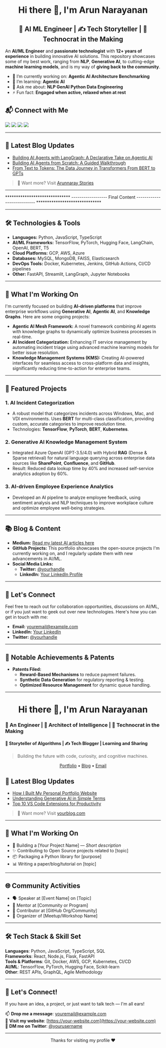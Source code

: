 
<h1 align="center">Hi there 👋, I'm Arun Narayanan </h1>
<h2 align="center"> 🧠 AI ML Engineer | ✍️ Tech Storyteller | 🚀 Technocrat in the Making </h2>

An **AI/ML Engineer** and **passionate technologist** with **12+ years of experience** in building innovative AI solutions. This repository showcases some of my best work, ranging from **NLP**, **Generative AI**, to cutting-edge **machine learning models**, and is my way of **giving back to the community**.

- 🔭 I’m currently working on: **Agentic AI Architecture Benchmarking** 
- 🌱 I’m learning: **Agentic AI**   
- 💬 Ask me about: **NLP GenAI Python Data Engineering** 
- ⚡ Fun fact: **Engaged when active, relaxed when at rest**

## 📬 Connect with Me

<p>
  <a href="[https://linkedin.com/in/yourusername](https://www.linkedin.com/in/arunnaray/)" target="_blank"><img src="https://img.shields.io/badge/LinkedIn-Connect-blue?logo=linkedin" /></a>
  <a href="https://twitter.com/arunnaray" target="_blank"><img src="https://img.shields.io/badge/Twitter-Follow-blue?logo=twitter" /></a>
  <a href="[https://medium.com/yourusername](https://medium.com/@arunnaray)" target="_blank"><img src="https://img.shields.io/badge/Medium-Blog-black?logo=medium" /></a>
  <a href="mailto:mail.arunnaray@gmail.com"><img src="https://img.shields.io/badge/Email-Contact-red?logo=gmail" /></a>
</p>

---

## 📝 Latest Blog Updates

<!-- BLOG-POST-LIST:START -->
- [Building AI Agents with LangGraph: A Declarative Take on Agentic AI](https://yourblog.com/post2](https://medium.com/@arunnaray/building-ai-agents-with-langgraph-a-declarative-take-on-agentic-ai-part-2-e803d9f22ccb))
- [Building AI Agents from Scratch: A Guided Walkthrough](https://medium.com/@arunnaray/building-ai-agents-from-scratch-a-guided-walkthrough-77a2e510bbbb)
- [From Text to Tokens: The Data Journey in Transformers From BERT to GPTs](https://medium.com/@arunnaray/from-text-to-tokens-the-data-journey-in-transformers-from-bert-to-gpts-5221e6d46bc6)
<!-- BLOG-POST-LIST:END -->

> 📰 Want more? Visit [Arunnaray Stories](https://yourblog.com](https://medium.com/@arunnaray))

---


****************************** ------------------ Final Content --------------------------- ****************************** 

---

## 🛠️ **Technologies & Tools**
- **Languages:** Python, JavaScript, TypeScript
- **AI/ML Frameworks:** TensorFlow, PyTorch, Hugging Face, LangChain, OpenAI, BERT, T5
- **Cloud Platforms:** GCP, AWS, Azure
- **Databases:** MySQL, MongoDB, FAISS, Elasticsearch
- **DevOps Tools:** Docker, Kubernetes, Jenkins, GitHub Actions, CI/CD pipelines
- **Other:** FastAPI, Streamlit, LangGraph, Jupyter Notebooks

---

## 🌱 **What I'm Working On**
I'm currently focused on building **AI-driven platforms** that improve enterprise workflows using **Generative AI**, **Agentic AI**, and **Knowledge Graphs**. Here are some ongoing projects:

- **Agentic AI Mesh Framework:** A novel framework combining AI agents with knowledge graphs to dynamically optimize business processes in real-time.
- **AI Incident Categorization:** Enhancing IT service management by automating incident triage using advanced machine learning models for better issue resolution.
- **Knowledge Management Systems (KMS):** Creating AI-powered interfaces for seamless access to cross-platform data and insights, significantly reducing time-to-action for enterprise teams.

---

## 🚀 **Featured Projects**
### 1. **AI Incident Categorization**
   - A robust model that categorizes incidents across Windows, Mac, and VDI environments. Uses **BERT** for multi-class classification, providing custom, accurate categories to improve resolution time.
   - Technologies: **TensorFlow**, **PyTorch**, **BERT**, **Kubernetes**.

### 2. **Generative AI Knowledge Management System**
   - Integrated Azure OpenAI (GPT-3.5/4.0) with Hybrid **RAG** (Dense & Sparse retrieval) for natural language querying across enterprise data sources like **SharePoint**, **Confluence**, and **GitHub**.
   - Result: Reduced data lookup time by 40% and increased self-service analytics adoption by 60%.

### 3. **AI-driven Employee Experience Analytics**
   - Developed an AI pipeline to analyze employee feedback, using sentiment analysis and NLP techniques to improve workplace culture and optimize employee well-being strategies.

---

## 📚 **Blog & Content**
- **Medium:** [Read my latest AI articles here](https://medium.com/@yourhandle)
- **GitHub Projects:** This portfolio showcases the open-source projects I'm currently working on, and I regularly update them with new advancements in AI/ML.
- **Social Media Links:**  
   - **Twitter:** [@yourhandle](https://twitter.com/yourhandle)
   - **LinkedIn:** [Your LinkedIn Profile](https://linkedin.com/in/yourprofile)

---

## 🤝 **Let's Connect**
Feel free to reach out for collaboration opportunities, discussions on AI/ML, or if you just want to geek out over new technologies. Here's how you can get in touch with me:

- **Email:** [youremail@example.com](mailto:youremail@example.com)
- **LinkedIn:** [Your LinkedIn](https://linkedin.com/in/yourprofile)
- **Twitter:** [@yourhandle](https://twitter.com/yourhandle)

---

## 📝 **Notable Achievements & Patents**
- **Patents Filed:**
  - **Reward-Based Mechanisms** to reduce payment failures.
  - **Synthetic Data Generation** for regulatory reporting & testing.
  - **Optimized Resource Management** for dynamic queue handling.

---



<h1 align="center">Hi there 👋, I'm Arun Narayanan </h1>

### 🧠 An Engineer | 🧬 Architect of Intelligence | 🚀 Technocrat in the Making

#### 📖 Storyteller of Algorithms | ✍️ Tech Blogger | Learning and Sharing 

> Building the future with code, curiosity, and cognitive machines.

<p align="center">
  <a href="https://your-website.com">Portfolio</a> •
  <a href="https://yourblog.com">Blog</a> •
  <a href="mailto:youremail@example.com">Email</a>
</p>



## 📝 Latest Blog Updates

<!-- BLOG-POST-LIST:START -->
- [How I Built My Personal Portfolio Website](https://yourblog.com/post1)
- [Understanding Generative AI in Simple Terms](https://yourblog.com/post2)
- [Top 10 VS Code Extensions for Productivity](https://yourblog.com/post3)
<!-- BLOG-POST-LIST:END -->

> 📰 Want more? Visit [yourblog.com](https://yourblog.com)

---

## 🔧 What I'm Working On

- 🚀 Building a [Your Project Name] — *Short description*
- ✨ Contributing to Open Source projects related to [topic]
- 📦 Packaging a Python library for [purpose]
- 📊 Writing a paper/blog/tutorial on [topic]

---

## 🌐 Community Activities

- 🗣️ Speaker at [Event Name] on [Topic]
- 🧠 Mentor at [Community or Program]
- 👥 Contributor at [GitHub Org/Community]
- 📝 Organizer of [Meetup/Workshop Name]

---

## 🛠️ Tech Stack & Skill Set

**Languages**: Python, JavaScript, TypeScript, SQL  
**Frameworks**: React, Node.js, Flask, FastAPI  
**Tools & Platforms**: Git, Docker, AWS, GCP, Kubernetes, CI/CD  
**AI/ML**: TensorFlow, PyTorch, Hugging Face, Scikit-learn  
**Other**: REST APIs, GraphQL, Agile Methodology

---

## 🤝 Let's Connect!

If you have an idea, a project, or just want to talk tech — I'm all ears!

📫 **Drop me a message**: [youremail@example.com](mailto:youremail@example.com)  
📎 **Visit my website**: [https://your-website.com](https://your-website.com)  
📣 **DM me on Twitter**: [@yourusername](https://twitter.com/yourusername)

---

<p align="center">Thanks for visiting my profile ❤️</p>


